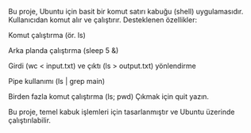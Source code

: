 
Bu proje, Ubuntu için basit bir komut satırı kabuğu (shell) uygulamasıdır. Kullanıcıdan komut alır ve çalıştırır. Desteklenen özellikler:

Komut çalıştırma (ör. ls)

Arka planda çalıştırma (sleep 5 &)

Girdi (wc < input.txt) ve çıktı (ls > output.txt) yönlendirme

Pipe kullanımı (ls | grep main)

Birden fazla komut çalıştırma (ls; pwd)
Çıkmak için quit yazın.

Bu proje, temel kabuk işlemleri için tasarlanmıştır ve Ubuntu üzerinde çalıştırılabilir.
